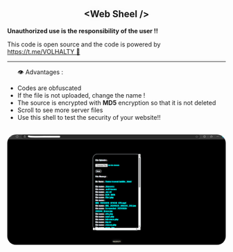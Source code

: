 <h2 style='text-shadow:0 0 20px #eee' align="center">&lt;Web Sheel /&gt;</h2>
<p><b>Unauthorized use is the responsibility of the user !!</b></p>
<p>This code is open source and the code is powered by <a href="https://t.me/VOLHALTY">https://t.me/VOLHALTY 📢 </a></p>
<hr>
<ul>
  <p>👁️ Advantages :</p>
    <li>Codes are obfuscated </li>
    <li>If the file is not uploaded, change the name ! </li>
    <li>The source is encrypted with <b>MD5</b> encryption so that it is not deleted </li>
    <li>Scroll to see more server files</li>
    <li>Use this shell to test the security of your website!!</li>
</ul><br>
<div align="center">
<img src="Screenshot 2024-10-31 164628.png" width="550px" style="border-radius:20px">
</div>

